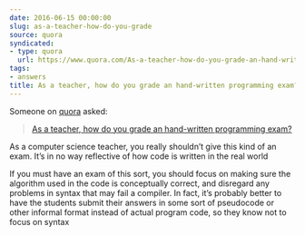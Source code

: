 ```yaml
---
date: 2016-06-15 00:00:00
slug: as-a-teacher-how-do-you-grade
source: quora
syndicated:
- type: quora
  url: https://www.quora.com/As-a-teacher-how-do-you-grade-an-hand-written-programming-exam/answer/Roy-Tang
tags:
- answers
title: As a teacher, how do you grade an hand-written programming exam?
---
```


Someone on [quora](https://quora.com) asked:

> [As a teacher, how do you grade an hand-written programming exam?](https://www.quora.com/As-a-teacher-how-do-you-grade-an-hand-written-programming-exam/answer/Roy-Tang)


As a computer science teacher, you really shouldn’t give this kind of an exam. It’s in no way reflective of how code is written in the real world

If you must have an exam of this sort, you should focus on making sure the algorithm used in the code is conceptually correct, and disregard any problems in syntax that may fail a compiler. In fact, it’s probably better to have the students submit their answers in some sort of pseudocode or other informal format instead of actual program code, so they know not to focus on syntax
